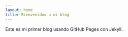 ```yaml
---
layout: home
title: Bienvenidos a mi blog
---
```


Este es mi primer blog usando GitHub Pages con Jekyll.

